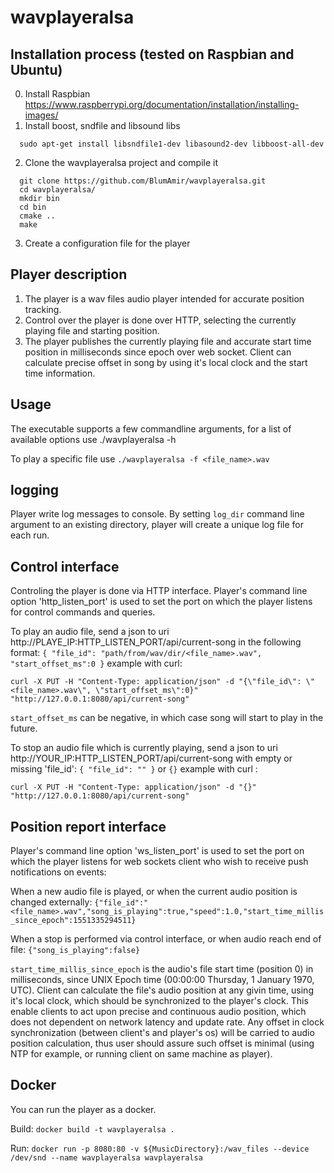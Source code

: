 # wavplayeralsa
## Installation process (tested on Raspbian and Ubuntu)
0. Install Raspbian https://www.raspberrypi.org/documentation/installation/installing-images/
1. Install boost, sndfile and libsound libs
```
  sudo apt-get install libsndfile1-dev libasound2-dev libboost-all-dev
```  
2. Clone the wavplayeralsa project and compile it
```
  git clone https://github.com/BlumAmir/wavplayeralsa.git
  cd wavplayeralsa/
  mkdir bin
  cd bin
  cmake ..
  make
```
3. Create a configuration file for the player

## Player description
1. The player is a wav files audio player intended for accurate position tracking. 
2. Control over the player is done over HTTP, selecting the currently playing file and starting position. 
3. The player publishes the currently playing file and accurate start time position in milliseconds since epoch over web socket. Client can calculate precise offset in song by using it's local clock and the start time information.

## Usage
The executable supports a few commandline arguments, for a list of available options use ./wavplayeralsa -h

To play a specific file use `./wavplayeralsa -f <file_name>.wav`


## logging
Player write log messages to console.
By setting `log_dir` command line argument to an existing directory, player will create a unique log file for each run.


## Control interface
Controling the player is done via HTTP interface.
Player's command line option 'http_listen_port' is used to set the port on which the player listens for control commands and queries.

To play an audio file, send a json to uri http://PLAYE_IP:HTTP_LISTEN_PORT/api/current-song in the following format:
`{ "file_id": "path/from/wav/dir/<file_name>.wav", "start_offset_ms":0 }`
example with curl:
```
curl -X PUT -H "Content-Type: application/json" -d "{\"file_id\": \"<file_name>.wav\", \"start_offset_ms\":0}" "http://127.0.0.1:8080/api/current-song"
```
`start_offset_ms` can be negative, in which case song will start to play in the future.

To stop an audio file which is currently playing, send a json to uri http://YOUR_IP:HTTP_LISTEN_PORT/api/current-song with empty or missing 'file_id':
`{ "file_id": "" }` or `{}`
example with curl :
```
curl -X PUT -H "Content-Type: application/json" -d "{}" "http://127.0.0.1:8080/api/current-song"
```


## Position report interface
Player's command line option 'ws_listen_port' is used to set the port on which the player listens for web sockets client who wish to receive push notifications on events:

When a new audio file is played, or when the current audio position is changed externally:
`{"file_id":"<file_name>.wav","song_is_playing":true,"speed":1.0,"start_time_millis_since_epoch":1551335294511}`

When a stop is performed via control interface, or when audio reach end of file:
`{"song_is_playing":false}`

`start_time_millis_since_epoch` is the audio's file start time (position 0) in milliseconds, since UNIX Epoch time (00:00:00 Thursday, 1 January 1970, UTC).
Client can calculate the file's audio position at any givin time, using it's local clock, which should be synchronized to the player's clock.
This enable clients to act upon precise and continuous audio position, which does not dependent on network latency and update rate.
Any offset in clock synchronization (between client's and player's os) will be carried to audio position calculation, thus user should assure such offset is minimal (using NTP for example, or running client on same machine as player).

## Docker
You can run the player as a docker.

Build: `docker build -t wavplayeralsa .`

Run: `docker run -p 8080:80 -v ${MusicDirectory}:/wav_files --device /dev/snd --name wavplayeralsa wavplayeralsa`